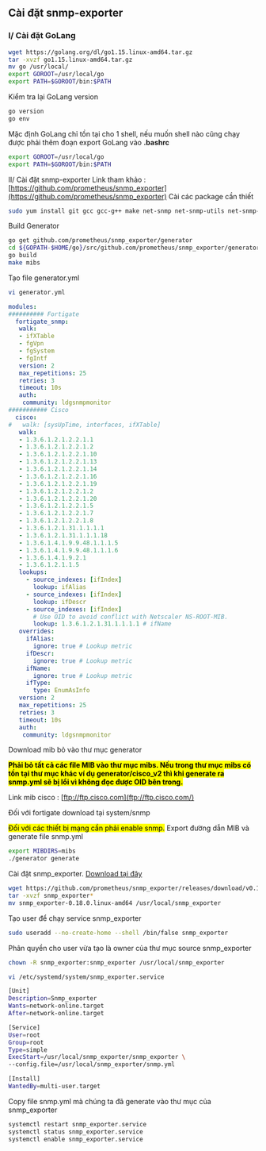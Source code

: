 ## Cài đặt snmp-exporter
### I/ Cài đặt GoLang
```bash
wget https://golang.org/dl/go1.15.linux-amd64.tar.gz
tar -xvzf go1.15.linux-amd64.tar.gz
mv go /usr/local/
export GOROOT=/usr/local/go
export PATH=$GOROOT/bin:$PATH
```
Kiểm tra lại GoLang version
```bash
go version
go env
```
Mặc định GoLang chỉ tồn tại cho 1 shell, nếu muốn shell nào cũng chạy được phải thêm đoạn export GoLang vào **.bashrc**
```bash
export GOROOT=/usr/local/go
export PATH=$GOROOT/bin:$PATH
```
II/ Cài đặt snmp-exporter
Link tham khảo : [https://github.com/prometheus/snmp_exporter](https://github.com/prometheus/snmp_exporter)
Cài các package cần thiết
```bash
sudo yum install git gcc gcc-g++ make net-snmp net-snmp-utils net-snmp-libs net-snmp-devel # RHEL-based distros
```
Build Generator
```bash
go get github.com/prometheus/snmp_exporter/generator
cd ${GOPATH-$HOME/go}/src/github.com/prometheus/snmp_exporter/generator
go build
make mibs
```
Tạo file generator.yml
```bash
vi generator.yml
```
```yaml
modules:
########## Fortigate
  fortigate_snmp:
   walk:
   - ifXTable
   - fgVpn
   - fgSystem
   - fgIntf
   version: 2
   max_repetitions: 25
   retries: 3
   timeout: 10s
   auth:
    community: ldgsnmpmonitor
########### Cisco 
  cisco:
#   walk: [sysUpTime, interfaces, ifXTable]
   walk:
   - 1.3.6.1.2.1.2.2.1.1
   - 1.3.6.1.2.1.2.2.1.2
   - 1.3.6.1.2.1.2.2.1.10
   - 1.3.6.1.2.1.2.2.1.13
   - 1.3.6.1.2.1.2.2.1.14
   - 1.3.6.1.2.1.2.2.1.16
   - 1.3.6.1.2.1.2.2.1.19
   - 1.3.6.1.2.1.2.2.1.2
   - 1.3.6.1.2.1.2.2.1.20
   - 1.3.6.1.2.1.2.2.1.5
   - 1.3.6.1.2.1.2.2.1.7
   - 1.3.6.1.2.1.2.2.1.8
   - 1.3.6.1.2.1.31.1.1.1.1
   - 1.3.6.1.2.1.31.1.1.1.18
   - 1.3.6.1.4.1.9.9.48.1.1.1.5
   - 1.3.6.1.4.1.9.9.48.1.1.1.6
   - 1.3.6.1.4.1.9.2.1
   - 1.3.6.1.2.1.1.5
   lookups:
     - source_indexes: [ifIndex]
       lookup: ifAlias
     - source_indexes: [ifIndex]
       lookup: ifDescr
     - source_indexes: [ifIndex]
       # Use OID to avoid conflict with Netscaler NS-ROOT-MIB.
       lookup: 1.3.6.1.2.1.31.1.1.1.1 # ifName
   overrides:
     ifAlias:
       ignore: true # Lookup metric
     ifDescr:
       ignore: true # Lookup metric
     ifName:
       ignore: true # Lookup metric
     ifType:
       type: EnumAsInfo
   version: 2
   max_repetitions: 25
   retries: 3
   timeout: 10s
   auth:
    community: ldgsnmpmonitor
```
Download mib bỏ vào thư mục generator

<mark>**Phải bỏ tất cả các file MIB vào thư mục mibs. Nếu trong thư mục mibs có tồn tại thư mục khác ví dụ generator/cisco_v2 thì khi generate ra snmp.yml sẽ bị lổi vì không đọc được OID bên trong.**</mark>

Link mib cisco : [ftp://ftp.cisco.com](ftp://ftp.cisco.com/)

Đối với fortigate download tại system/snmp

<mark>Đối với các thiết bị mạng cần phải enable snmp.</mark>
Export đường dẫn MIB và generate file snmp.yml
```bash
export MIBDIRS=mibs
./generator generate
```
Cài đặt snmp_exporter. [Download tại đây](https://github.com/prometheus/snmp_exporter/releases)

```bash
wget https://github.com/prometheus/snmp_exporter/releases/download/v0.18.0/snmp_exporter-0.18.0.linux-amd64.tar.gz
tar -xvzf snmp_exporter*
mv snmp_exporter-0.18.0.linux-amd64 /usr/local/snmp_exporter
```

Tạo user để chạy service snmp_exporter
```bash
sudo useradd --no-create-home --shell /bin/false snmp_exporter
```
Phân quyền cho user vừa tạo là owner của thư mục source snmp_exporter
```bash
chown -R snmp_exporter:snmp_exporter /usr/local/snmp_exporter
```
```bash
vi /etc/systemd/system/snmp_exporter.service
```
```bash
[Unit]
Description=Snmp_exporter
Wants=network-online.target
After=network-online.target

[Service]
User=root
Group=root
Type=simple
ExecStart=/usr/local/snmp_exporter/snmp_exporter \
--config.file=/usr/local/snmp_exporter/snmp.yml

[Install]
WantedBy=multi-user.target
```
Copy file snmp.yml mà chúng ta đã generate vào thư mục của snmp_exporter
```bash
systemctl restart snmp_exporter.service
systemctl status snmp_exporter.service
systemctl enable snmp_exporter.service
```